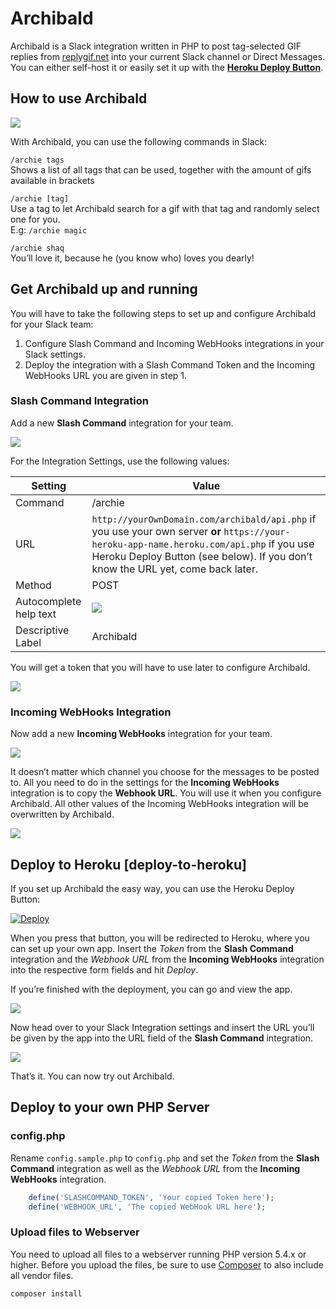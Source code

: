 # Archibald

Archibald is a Slack integration written in PHP to post tag-selected GIF replies from [replygif.net](http://replygif.net) into your current Slack channel or Direct Messages. You can either self-host it or easily set it up with the **[Heroku Deploy Button](#deploy-to-heroku)**.

## How to use Archibald

![](https://cloud.githubusercontent.com/assets/2084481/5192177/922eef9a-74f5-11e4-8a4c-f11da8b9f561.gif)

With Archibald, you can use the following commands in Slack:

`/archie tags`  
Shows a list of all tags that can be used, together with the amount of gifs available in brackets

`/archie [tag]`  
Use a tag to let Archibald search for a gif with that tag and randomly select one for you.<br>E.g: `/archie magic`

`/archie shaq`  
You’ll love it, because he (you know who) loves you dearly!

## Get Archibald up and running

You will have to take the following steps to set up and configure Archibald for your Slack team:

1. Configure Slash Command and Incoming WebHooks integrations in your Slack settings.
2. Deploy the integration with a Slash Command Token and the Incoming WebHooks URL you are given in step 1.

### Slash Command Integration

Add a new **Slash Command** integration for your team.

![](https://cloud.githubusercontent.com/assets/2084481/5191807/e036b3f2-74f1-11e4-9c5a-385503e0fbfd.png)

For the Integration Settings, use the following values:

| Setting                   | Value                                         |
|---                        |---                                            |
| Command                   | /archie                                       |
| URL                       | `http://yourOwnDomain.com/archibald/api.php` if you use your own server **or** `https://your-heroku-app-name.heroku.com/api.php` if you use Heroku Deploy Button (see below). If you don’t know the URL yet, come back later.   | 
| Method                    |  POST                                         |
| Autocomplete help text    | ![](https://cloud.githubusercontent.com/assets/2084481/5191903/bdee426e-74f2-11e4-8bcb-61a547cc8fdd.png)            |
| Descriptive Label         | Archibald                                     |

You will get a token that you will have to use later to configure Archibald.

![](https://cloud.githubusercontent.com/assets/2084481/5192062/73e9adb4-74f4-11e4-8e9d-e38292b313e2.png)

### Incoming WebHooks Integration

Now add a new **Incoming WebHooks** integration for your team.

![](https://cloud.githubusercontent.com/assets/2084481/5192319/cb321104-74f6-11e4-90ac-1e952a176534.png)

It doesn’t matter which channel you choose for the messages to be posted to. All you need to do in the settings for the **Incoming WebHooks** integration is to copy the **Webhook URL**. You will use it when you configure Archibald. All other values of the Incoming WebHooks integration will be overwritten by Archibald.

![](https://cloud.githubusercontent.com/assets/2084481/5192055/5b4c7138-74f4-11e4-9e71-5597f30672fe.png)

## Deploy to Heroku [deploy-to-heroku]

If you set up Archibald the easy way, you can use the Heroku Deploy Button:

[![Deploy](https://www.herokucdn.com/deploy/button.png)](https://heroku.com/deploy)

When you press that button, you will be redirected to Heroku, where you can set up your own app. Insert the *Token* from the **Slash Command** integration and the *Webhook URL* from the **Incoming WebHooks** integration into the respective form fields and hit *Deploy*.

If you’re finished with the deployment, you can go and view the app.

![](https://cloud.githubusercontent.com/assets/2084481/8762562/f5ec5898-2d7c-11e5-945c-bd8b6786a0c2.png)

Now head over to your Slack Integration settings and insert the URL you’ll be given by the app into the URL field of the **Slash Command** integration.

![](https://cloud.githubusercontent.com/assets/2084481/8761294/eb2c06ca-2d49-11e5-9d93-0c345706a658.png)

That’s it. You can now try out Archibald.

## Deploy to your own PHP Server 

### config.php

Rename `config.sample.php` to `config.php` and set the *Token* from the **Slash Command** integration as well as the *Webhook URL* from the **Incoming WebHooks** integration.

```php
    define('SLASHCOMMAND_TOKEN', 'Your copied Token here');
    define('WEBHOOK_URL', 'The copied WebHook URL here');
```

### Upload files to Webserver

You need to upload all files to a webserver running PHP version 5.4.x or higher. Before you upload the files, be sure to use [Composer](https://getcomposer.org/) to also include all vendor files.

```sh
composer install
```
